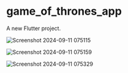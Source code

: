 # game_of_thrones_app

A new Flutter project.

![Screenshot 2024-09-11 075115](https://github.com/user-attachments/assets/3d41d4d7-e26f-47fc-90f1-57013f584e10)


![Screenshot 2024-09-11 075159](https://github.com/user-attachments/assets/b31912ae-f52c-417b-85bc-9660e5d69556)


![Screenshot 2024-09-11 075329](https://github.com/user-attachments/assets/35eb86d4-49f5-4aaf-9ddb-368ff71b201d)
